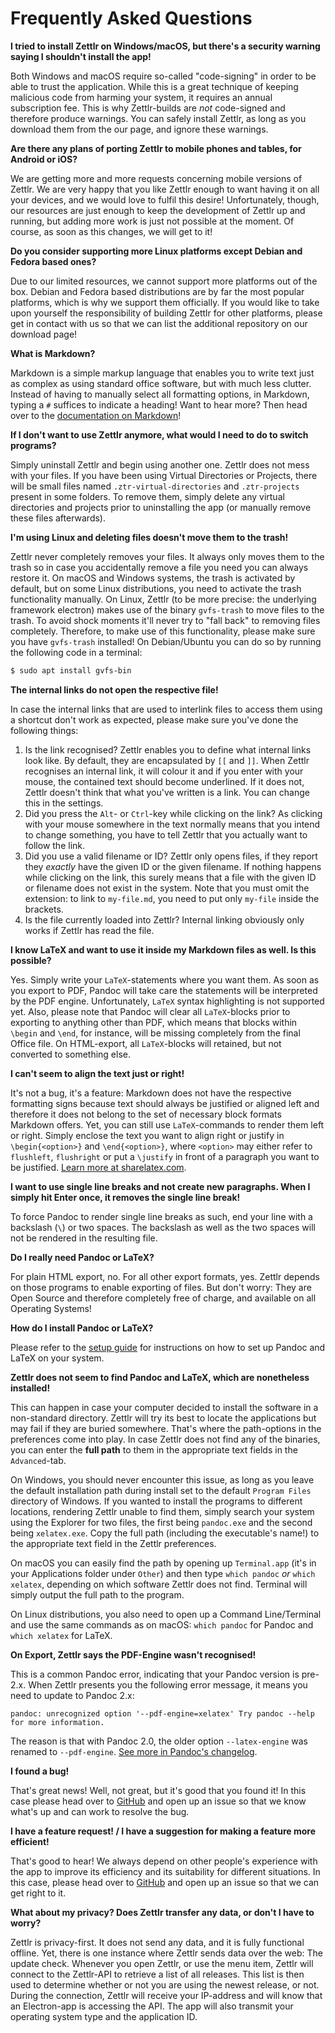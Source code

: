# Frequently Asked Questions

**I tried to install Zettlr on Windows/macOS, but there's a security warning saying I shouldn't install the app!**

Both Windows and macOS require so-called "code-signing" in order to be able to trust the application. While this is a great technique of keeping malicious code from harming your system, it requires an annual subscription fee. This is why Zettlr-builds are _not_ code-signed and therefore produce warnings. You can safely install Zettlr, as long as you download them from the our page, and ignore these warnings.

**Are there any plans of porting Zettlr to mobile phones and tables, for Android or iOS?**

We are getting more and more requests concerning mobile versions of Zettlr. We are very happy that you like Zettlr enough to want having it on all your devices, and we would love to fulfil this desire! Unfortunately, though, our resources are just enough to keep the development of Zettlr up and running, but adding more work is just not possible at the moment. Of course, as soon as this changes, we will get to it!

**Do you consider supporting more Linux platforms except Debian and Fedora based ones?**

Due to our limited resources, we cannot support more platforms out of the box. Debian and Fedora based distributions are by far the most popular platforms, which is why we support them officially. If you would like to take upon yourself the responsibility of building Zettlr for other platforms, please get in contact with us so that we can list the additional repository on our download page!

**What is Markdown?**

Markdown is a simple markup language that enables you to write text just as complex as using standard office software, but with much less clutter. Instead of having to manually select all formatting options, in Markdown, typing a `#` suffices to indicate a heading! Want to hear more? Then head over to the [documentation on Markdown](reference/markdown-basics.md)!

**If I don't want to use Zettlr anymore, what would I need to do to switch programs?**

Simply uninstall Zettlr and begin using another one. Zettlr does not mess with your files. If you have been using Virtual Directories or Projects, there will be small files named `.ztr-virtual-directories` and `.ztr-projects` present in some folders. To remove them, simply delete any virtual directories and projects prior to uninstalling the app (or manually remove these files afterwards).

**I'm using Linux and deleting files doesn't move them to the trash!**

Zettlr never completely removes your files. It always only moves them to the trash so in case you accidentally remove a file you need you can always restore it. On macOS and Windows systems, the trash is activated by default, but on some Linux distributions, you need to activate the trash functionality manually. On Linux, Zettlr (to be more precise: the underlying framework electron) makes use of the binary `gvfs-trash` to move files to the trash. To avoid shock moments it'll never try to "fall back" to removing files completely. Therefore, to make use of this functionality, please make sure you have `gvfs-trash` installed! On Debian/Ubuntu you can do so by running the following code in a terminal:

```bash
$ sudo apt install gvfs-bin
```

**The internal links do not open the respective file!**

In case the internal links that are used to interlink files to access them using a shortcut don't work as expected, please make sure you've done the following things:

1. Is the link recognised? Zettlr enables you to define what internal links look like. By default, they are encapsulated by `[[` and `]]`. When Zettlr recognises an internal link, it will colour it and if you enter with your mouse, the contained text should become underlined. If it does not, Zettlr doesn't think that what you've written is a link. You can change this in the settings.
2. Did you press the `Alt`- or `Ctrl`-key while clicking on the link? As clicking with your mouse somewhere in the text normally means that you intend to change something, you have to tell Zettlr that you actually want to follow the link.
3. Did you use a valid filename or ID? Zettlr only opens files, if they report they _exactly_ have the given ID or the given filename. If nothing happens while clicking on the link, this surely means that a file with the given ID or filename does not exist in the system. Note that you must omit the extension: to link to `my-file.md`, you need to put only `my-file` inside the brackets.
4. Is the file currently loaded into Zettlr? Internal linking obviously only works if Zettlr has read the file.

**I know LaTeX and want to use it inside my Markdown files as well. Is this possible?**

Yes. Simply write your `LaTeX`-statements where you want them. As soon as you export to PDF, Pandoc will take care the statements will be interpreted by the PDF engine. Unfortunately, `LaTeX` syntax highlighting is not supported yet. Also, please note that Pandoc will clear all `LaTeX`-blocks prior to exporting to anything other than PDF, which means that blocks within `\begin` and `\end`, for instance, will be missing completely from the final Office file. On HTML-export, all `LaTeX`-blocks will retained, but not converted to something else.

**I can't seem to align the text just or right!**

It's not a bug, it's a feature: Markdown does not have the respective formatting signs because text should always be justified or aligned left and therefore it does not belong to the set of necessary block formats Markdown offers. Yet, you can still use `LaTeX`-commands to render them left or right. Simply enclose the text you want to align right or justify in `\begin{<option>}` and `\end{<option>}`, where `<option>` may either refer to `flushleft`, `flushright` or  put a `\justify` in front of a paragraph you want to be justified. [Learn more at sharelatex.com](https://www.sharelatex.com/learn/Text_alignment).

**I want to use single line breaks and not create new paragraphs. When I simply hit Enter once, it removes the single line break!**

To force Pandoc to render single line breaks as such, end your line with a backslash (`\`) or two spaces. The backslash as well as the two spaces will not be rendered in the resulting file.

**Do I really need Pandoc or LaTeX?**

For plain HTML export, no. For all other export formats, yes. Zettlr depends on those programs to enable exporting of files. But don't worry: They are Open Source and therefore completely free of charge, and available on all Operating Systems!

**How do I install Pandoc or LaTeX?**

Please refer to the [setup guide](install.md) for instructions on how to set up Pandoc and LaTeX on your system.

**Zettlr does not seem to find Pandoc and LaTeX, which are nonetheless installed!**

This can happen in case your computer decided to install the software in a non-standard directory. Zettlr will try its best to locate the applications but may fail if they are buried somewhere. That's where the path-options in the preferences come into play. In case Zettlr does not find any of the binaries, you can enter the **full path** to them in the appropriate text fields in the `Advanced`-tab.

On Windows, you should never encounter this issue, as long as you leave the default installation path during install set to the default `Program Files` directory of Windows. If you wanted to install the programs to different locations, rendering Zettlr unable to find them, simply search your system using the Explorer for two files, the first being `pandoc.exe` and the second being `xelatex.exe`. Copy the full path (including the executable's name!) to the appropriate text field in the Zettlr preferences.

On macOS you can easily find the path by opening up `Terminal.app` (it's in your Applications folder under `Other`) and then type `which pandoc` _or_ `which xelatex`, depending on which software Zettlr does not find. Terminal will simply output the full path to the program.

On Linux distributions, you also need to open up a Command Line/Terminal and use the same commands as on macOS: `which pandoc` for Pandoc and `which xelatex` for LaTeX.

**On Export, Zettlr says the PDF-Engine wasn't recognised!**

This is a common Pandoc error, indicating that your Pandoc version is pre-2.x. When Zettlr presents you the following error message, it means you need to update to Pandoc 2.x:

`pandoc: unrecognized option '--pdf-engine=xelatex' Try pandoc --help for more information.`

The reason is that with Pandoc 2.0, the older option `--latex-engine` was renamed to `--pdf-engine`. [See more in Pandoc's changelog](https://github.com/jgm/pandoc/blob/master/changelog#L4349).

**I found a bug!**

That's great news! Well, not great, but it's good that you found it! In this case please head over to [GitHub](https://github.com/Zettlr/Zettlr/) and open up an issue so that we know what's up and can work to resolve the bug.

**I have a feature request! / I have a suggestion for making a feature more efficient!**

That's good to hear! We always depend on other people's experience with the app to improve its efficiency and its suitability for different situations. In this case, please head over to [GitHub](https://github.com/Zettlr/Zettlr/) and open up an issue so that we can get right to it.

**What about my privacy? Does Zettlr transfer any data, or don't I have to worry?**

Zettlr is privacy-first. It does not send any data, and it is fully functional offline. Yet, there is one instance where Zettlr sends data over the web: The update check. Whenever you open Zettlr, or use the menu item, Zettlr will connect to the Zettlr-API to retrieve a list of all releases. This list is then used to determine whether or not you are using the newest release, or not. During the connection, Zettlr will receive your IP-address and will know that an Electron-app is accessing the API. The app will also transmit your operating system type and the application ID.
